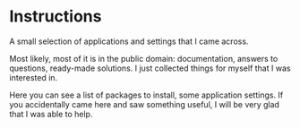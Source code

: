 # Instructions
A small selection of applications and settings that I came across.

Most likely, most of it is in the public domain: documentation, answers to questions, ready-made solutions. I just collected things for myself that I was interested in.

Here you can see a list of packages to install, some application settings. If you accidentally came here and saw something useful, I will be very glad that I was able to help.
